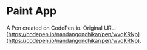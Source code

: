 # Paint App

A Pen created on CodePen.io. Original URL: [https://codepen.io/nandangonchikar/pen/wvqKRNp](https://codepen.io/nandangonchikar/pen/wvqKRNp).


